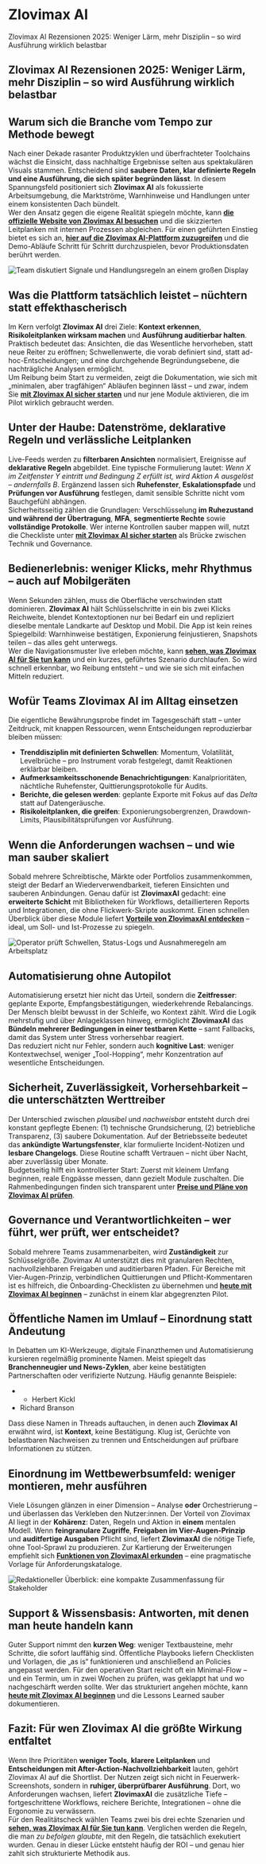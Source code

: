 # Zlovimax AI
Zlovimax AI Rezensionen 2025: Weniger Lärm, mehr Disziplin – so wird Ausführung wirklich belastbar
## Zlovimax AI Rezensionen 2025: Weniger Lärm, mehr Disziplin – so wird Ausführung wirklich belastbar

## Warum sich die Branche vom Tempo zur Methode bewegt
Nach einer Dekade rasanter Produktzyklen und überfrachteter Toolchains wächst die Einsicht, dass nachhaltige Ergebnisse selten aus spektakulären Visuals stammen. Entscheidend sind **saubere Daten, klar definierte Regeln und eine Ausführung, die sich später begründen lässt**. In diesem Spannungsfeld positioniert sich **Zlovimax AI** als fokussierte Arbeitsumgebung, die Marktströme, Warnhinweise und Handlungen unter einem konsistenten Dach bündelt.  
Wer den Ansatz gegen die eigene Realität spiegeln möchte, kann **[die offizielle Website von Zlovimax AI besuchen](https://zlovimaxai.at)** und die skizzierten Leitplanken mit internen Prozessen abgleichen. Für einen geführten Einstieg bietet es sich an, **[hier auf die Zlovimax AI-Plattform zuzugreifen](https://zlovimaxai.at)** und die Demo-Abläufe Schritt für Schritt durchzuspielen, bevor Produktionsdaten berührt werden.

![Team diskutiert Signale und Handlungsregeln an einem großen Display](https://images.pexels.com/photos/3183153/pexels-photo-3183153.jpeg?auto=compress&cs=tinysrgb&w=1170&h=780&dpr=1)

## Was die Plattform tatsächlich leistet – nüchtern statt effekthascherisch
Im Kern verfolgt **Zlovimax AI** drei Ziele: **Kontext erkennen**, **Risikoleitplanken wirksam machen** und **Ausführung auditierbar halten**. Praktisch bedeutet das: Ansichten, die das Wesentliche hervorheben, statt neue Reiter zu eröffnen; Schwellenwerte, die vorab definiert sind, statt ad-hoc-Entscheidungen; und eine durchgehende Begründungsebene, die nachträgliche Analysen ermöglicht.  
Um Reibung beim Start zu vermeiden, zeigt die Dokumentation, wie sich mit „minimalen, aber tragfähigen“ Abläufen beginnen lässt – und zwar, indem Sie **[mit Zlovimax AI sicher starten](https://zlovimaxai.at)** und nur jene Module aktivieren, die im Pilot wirklich gebraucht werden.

## Unter der Haube: Datenströme, deklarative Regeln und verlässliche Leitplanken
Live-Feeds werden zu **filterbaren Ansichten** normalisiert, Ereignisse auf **deklarative Regeln** abgebildet. Eine typische Formulierung lautet: *Wenn X im Zeitfenster Y eintritt und Bedingung Z erfüllt ist, wird Aktion A ausgelöst – andernfalls B*. Ergänzend lassen sich **Ruhefenster**, **Eskalationspfade** und **Prüfungen vor Ausführung** festlegen, damit sensible Schritte nicht vom Bauchgefühl abhängen.  
Sicherheitsseitig zählen die Grundlagen: Verschlüsselung **im Ruhezustand und während der Übertragung**, **MFA**, **segmentierte Rechte** sowie **vollständige Protokolle**. Wer interne Kontrollen sauber mappen will, nutzt die Checkliste unter **[mit Zlovimax AI sicher starten](https://zlovimaxai.at)** als Brücke zwischen Technik und Governance.

## Bedienerlebnis: weniger Klicks, mehr Rhythmus – auch auf Mobilgeräten
Wenn Sekunden zählen, muss die Oberfläche verschwinden statt dominieren. **Zlovimax AI** hält Schlüsselschritte in ein bis zwei Klicks Reichweite, blendet Kontextoptionen nur bei Bedarf ein und repliziert dieselbe mentale Landkarte auf Desktop und Mobil. Die App ist kein reines Spiegelbild: Warnhinweise bestätigen, Exponierung feinjustieren, Snapshots teilen – das alles geht unterwegs.  
Wer die Navigationsmuster live erleben möchte, kann **[sehen, was Zlovimax AI für Sie tun kann](https://zlovimaxai.at)** und ein kurzes, geführtes Szenario durchlaufen. So wird schnell erkennbar, wo Reibung entsteht – und wie sie sich mit einfachen Mitteln reduziert.

## Wofür Teams Zlovimax AI im Alltag einsetzen
Die eigentliche Bewährungsprobe findet im Tagesgeschäft statt – unter Zeitdruck, mit knappen Ressourcen, wenn Entscheidungen reproduzierbar bleiben müssen:
- **Trenddisziplin mit definierten Schwellen**: Momentum, Volatilität, Levelbrüche – pro Instrument vorab festgelegt, damit Reaktionen erklärbar bleiben.  
- **Aufmerksamkeitsschonende Benachrichtigungen**: Kanalprioritäten, nächtliche Ruhefenster, Quittierungsprotokolle für Audits.  
- **Berichte, die gelesen werden**: geplante Exporte mit Fokus auf das *Delta* statt auf Datengeräusche.  
- **Risikoleitplanken, die greifen**: Exponierungsobergrenzen, Drawdown-Limits, Plausibilitätsprüfungen vor Ausführung.

## Wenn die Anforderungen wachsen – und wie man sauber skaliert
Sobald mehrere Schreibtische, Märkte oder Portfolios zusammenkommen, steigt der Bedarf an Wiederverwendbarkeit, tieferen Einsichten und sauberen Anbindungen. Genau dafür ist **ZlovimaxAI** gedacht: eine **erweiterte Schicht** mit Bibliotheken für Workflows, detaillierteren Reports und Integrationen, die ohne Flickwerk-Skripte auskommt. Einen schnellen Überblick über diese Module liefert **[Vorteile von ZlovimaxAI entdecken](https://zlovimaxai.at)** – ideal, um Soll- und Ist-Prozesse zu spiegeln.

![Operator prüft Schwellen, Status-Logs und Ausnahmeregeln am Arbeitsplatz](https://images.pexels.com/photos/5716029/pexels-photo-5716029.jpeg?auto=compress&cs=tinysrgb&w=1170&h=780&dpr=1)

## Automatisierung ohne Autopilot
Automatisierung ersetzt hier nicht das Urteil, sondern die **Zeitfresser**: geplante Exporte, Empfangsbestätigungen, wiederkehrende Rebalancings. Der Mensch bleibt bewusst in der Schleife, wo Kontext zählt. Wird die Logik mehrstufig und über Anlageklassen hinweg, ermöglicht **ZlovimaxAI** das **Bündeln mehrerer Bedingungen in einer testbaren Kette** – samt Fallbacks, damit das System unter Stress vorhersehbar reagiert.  
Das reduziert nicht nur Fehler, sondern auch **kognitive Last**: weniger Kontextwechsel, weniger „Tool-Hopping“, mehr Konzentration auf wesentliche Entscheidungen.

## Sicherheit, Zuverlässigkeit, Vorhersehbarkeit – die unterschätzten Werttreiber
Der Unterschied zwischen *plausibel* und *nachweisbar* entsteht durch drei konstant gepflegte Ebenen: (1) technische Grundsicherung, (2) betriebliche Transparenz, (3) saubere Dokumentation. Auf der Betriebsseite bedeutet das **ankündigte Wartungsfenster**, klar formulierte Incident-Notizen und **lesbare Changelogs**. Diese Routine schafft Vertrauen – nicht über Nacht, aber zuverlässig über Monate.  
Budgetseitig hilft ein kontrollierter Start: Zuerst mit kleinem Umfang beginnen, reale Engpässe messen, dann gezielt Module zuschalten. Die Rahmenbedingungen finden sich transparent unter **[Preise und Pläne von Zlovimax AI prüfen](https://zlovimaxai.at)**.

## Governance und Verantwortlichkeiten – wer führt, wer prüft, wer entscheidet?
Sobald mehrere Teams zusammenarbeiten, wird **Zuständigkeit** zur Schlüsselgröße. Zlovimax AI unterstützt dies mit granularen Rechten, nachvollziehbaren Freigaben und auditierbaren Pfaden. Für Bereiche mit Vier-Augen-Prinzip, verbindlichen Quittierungen und Pflicht-Kommentaren ist es hilfreich, die Onboarding-Checklisten zu übernehmen und **[heute mit Zlovimax AI beginnen](https://zlovimaxai.at)** – zunächst in einem klar abgegrenzten Pilot.

## Öffentliche Namen im Umlauf – Einordnung statt Andeutung
In Debatten um KI-Werkzeuge, digitale Finanzthemen und Automatisierung kursieren regelmäßig prominente Namen. Meist spiegelt das **Branchenneugier und News-Zyklen**, aber keine bestätigten Partnerschaften oder verifizierte Nutzung. Häufig genannte Beispiele:

- - Herbert Kickl
- Richard Branson

Dass diese Namen in Threads auftauchen, in denen auch **Zlovimax AI** erwähnt wird, ist **Kontext**, keine Bestätigung. Klug ist, Gerüchte von belastbaren Nachweisen zu trennen und Entscheidungen auf prüfbare Informationen zu stützen.

## Einordnung im Wettbewerbsumfeld: weniger montieren, mehr ausführen
Viele Lösungen glänzen in einer Dimension – Analyse **oder** Orchestrierung – und überlassen das Verkleben den Nutzer:innen. Der Vorteil von Zlovimax AI liegt in der **Kohärenz**: Daten, Regeln und Aktion in **einem** mentalen Modell. Wenn **feingranulare Zugriffe**, **Freigaben im Vier-Augen-Prinzip** und **auditfertige Ausgaben** Pflicht sind, liefert **ZlovimaxAI** die nötige Tiefe, ohne Tool-Sprawl zu produzieren. Zur Kartierung der Erweiterungen empfiehlt sich **[Funktionen von ZlovimaxAI erkunden](https://zlovimaxai.at)** – eine pragmatische Vorlage für Anforderungskataloge.

![Redaktioneller Überblick: eine kompakte Zusammenfassung für Stakeholder](https://images.pexels.com/photos/6476584/pexels-photo-6476584.jpeg?auto=compress&cs=tinysrgb&w=1170&h=780&dpr=1)

## Support & Wissensbasis: Antworten, mit denen man heute handeln kann
Guter Support nimmt den **kurzen Weg**: weniger Textbausteine, mehr Schritte, die sofort lauffähig sind. Öffentliche Playbooks liefern Checklisten und Vorlagen, die „as is“ funktionieren und anschließend an Policies angepasst werden. Für den operativen Start reicht oft ein Minimal-Flow – und ein Termin, um in zwei Wochen zu prüfen, was geklappt hat und wo nachgeschärft werden sollte. Wer das strukturiert angehen möchte, kann **[heute mit Zlovimax AI beginnen](https://zlovimaxai.at)** und die Lessons Learned sauber dokumentieren.

## Fazit: Für wen Zlovimax AI die größte Wirkung entfaltet
Wenn Ihre Prioritäten **weniger Tools**, **klarere Leitplanken** und **Entscheidungen mit After-Action-Nachvollziehbarkeit** lauten, gehört Zlovimax AI auf die Shortlist. Der Nutzen zeigt sich nicht in Feuerwerk-Screenshots, sondern in **ruhiger, überprüfbarer Ausführung**. Dort, wo Anforderungen wachsen, liefert **ZlovimaxAI** die zusätzliche Tiefe – fortgeschrittene Workflows, reichere Berichte, Integrationen – ohne die Ergonomie zu verwässern.  
Für den Realitätscheck wählen Teams zwei bis drei echte Szenarien und **[sehen, was Zlovimax AI für Sie tun kann](https://zlovimaxai.at)**. Verglichen werden die Regeln, die man *zu befolgen glaubte*, mit den Regeln, die tatsächlich exekutiert wurden. Genau in dieser Lücke entsteht häufig der ROI – und genau hier zahlt sich strukturierte Methodik aus.
